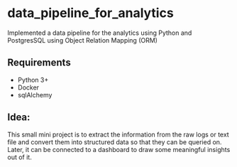# data_pipeline_for_analytics
Implemented a data pipeline for the analytics using Python and PostgresSQL using Object Relation Mapping (ORM)

## Requirements
- Python 3+
- Docker
- sqlAlchemy

## Idea:
This small mini project is to extract the information from the raw logs or text file and convert them into structured data so that they can be queried on. Later, it can be connected to a dashboard to draw some meaningful insights out of it.



